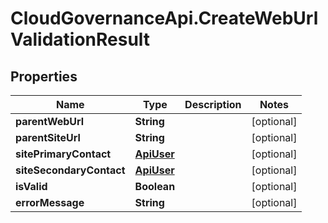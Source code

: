 # CloudGovernanceApi.CreateWebUrlValidationResult

## Properties

Name | Type | Description | Notes
------------ | ------------- | ------------- | -------------
**parentWebUrl** | **String** |  | [optional] 
**parentSiteUrl** | **String** |  | [optional] 
**sitePrimaryContact** | [**ApiUser**](ApiUser.md) |  | [optional] 
**siteSecondaryContact** | [**ApiUser**](ApiUser.md) |  | [optional] 
**isValid** | **Boolean** |  | [optional] 
**errorMessage** | **String** |  | [optional] 


